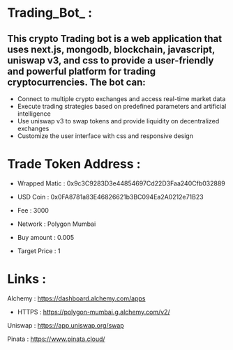 # Trading_Bot_ : 

 <h2>This crypto Trading bot is a web application that uses next.js, mongodb, blockchain, javascript, uniswap v3, and css to provide a user-friendly and powerful platform for trading cryptocurrencies. 
 The bot can:</h2>
 
 - Connect to multiple crypto exchanges and access real-time market data 
 - Execute trading strategies based on predefined parameters and artificial intelligence 
 - Use uniswap v3 to swap tokens and provide liquidity on decentralized exchanges 
 - Customize the user interface with css and responsive design


# Trade Token Address :

- Wrapped Matic : 0x9c3C9283D3e44854697Cd22D3Faa240Cfb032889

- USD Coin : 0x0FA8781a83E46826621b3BC094Ea2A0212e71B23

- Fee : 3000

- Network : Polygon Mumbai

- Buy amount : 0.005

- Target Price : 1

# Links :

Alchemy : https://dashboard.alchemy.com/apps 

- HTTPS : https://polygon-mumbai.g.alchemy.com/v2/

Uniswap : https://app.uniswap.org/swap

Pinata : https://www.pinata.cloud/


